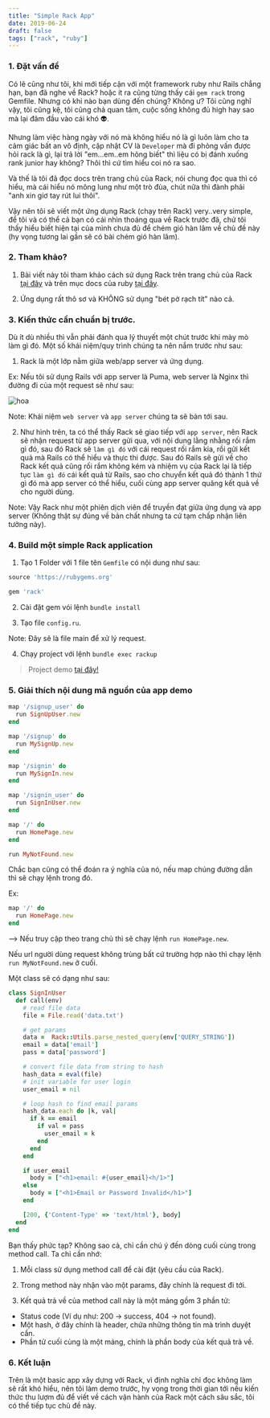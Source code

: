 ```yaml
---
title: "Simple Rack App"
date: 2019-06-24
draft: false
tags: ["rack", "ruby"]
---
```


### 1. Đặt vấn đề
Có lẽ cũng như tôi, khi mới tiếp cận với một framework ruby như Rails chẳng hạn, bạn đã nghe về Rack? hoặc ít ra cũng từng thấy cái `gem rack` trong Gemfile. Nhưng có khi nào bạn dùng đến chúng? Không ư? Tôi cũng nghĩ vậy, tôi cũng kệ, tôi cũng chả quan tâm, cuộc sống không đủ high hay sao mà lại đâm đầu vào cái khó :alien:.   

Nhưng làm việc hàng ngày với nó mà không hiểu nó là gì luôn làm cho ta cảm giác bất an vô định, cập nhật CV là `Developer` mà đi phỏng vấn được hỏi rack là gì, lại trả lời "em...em..em hông biết" thì liệu có bị đánh xuống rank junior hay không? Thôi thì cứ tìm hiểu coi nó ra sao.  

Và thế là tôi đã đọc docs trên trang chủ của Rack, nói chung đọc qua thì có hiểu, mà cái hiểu nó mông lung như một trò đùa, chút nữa thì đành phải "anh xin giơ tay rút lui thôi".  

Vậy nên tôi sẽ viết một ứng dụng Rack (chạy trên Rack) very..very simple, để tôi và có thể cả bạn có cái nhìn thoáng qua về Rack trước đã, chứ tôi thấy hiểu biết hiện tại của mình chưa đủ để chém gió hàn lâm về chủ đề này (hy vọng tương lai gần sẽ có bài chém gió hàn lâm).  

### 2. Tham khảo?

1. Bài viết này tôi tham khảo cách sử dụng Rack trên trang chủ của Rack [tại đây](https://rack.github.io/) và trên mục docs của ruby [tại đây](https://www.rubydoc.info/github/rack/rack/).

2. Ứng dụng rất thô sơ và KHÔNG sử dụng "bét pờ rạch tít" nào cả.


### 3. Kiến thức cần chuẩn bị trước.

Dù ít dù nhiều thì vẫn phải đánh qua lý thuyết một chút trước khi mày mò làm gì đó. Một số khái niệm/quy trình chúng ta nên nắm trước như sau:  

1) Rack là một lớp nằm giữa web/app server và ứng dụng.  

Ex: Nếu tôi sử dụng Rails với app server là Puma, web server là Nginx thì đường đi của một request sẽ như sau: 

![hoa](/images/rack.jpeg)

Note: Khái niệm `web server` và `app server` chúng ta sẽ bàn tới sau.

2) Như hình trên, ta có thể thấy Rack sẽ giao tiếp với `app server`, nên Rack sẽ nhận request từ app server gửi qua, với nội dung lằng nhằng rối rắm gì đó, sau đó Rack sẽ `làm gì đó` với cái request rối rắm kia, rồi gửi kết quả mà Rails có thể hiểu và thực thi được. Sau đó Rails sẽ gửi về cho Rack kết quả cũng rối rắm không kém và nhiệm vụ của Rack lại là tiếp tục `làm gì đó` cái kết quả từ Rails, sao cho chuyển kết quả đó thành 1 thứ gì đó mà app server có thể hiểu, cuối cùng app server quăng kết quả về cho người dùng.

Note: Vậy Rack như một phiên dịch viên để truyền đạt giữa ứng dụng và app server (Không thật sự đúng về bản chất nhưng ta cứ tạm chấp nhận liên tưởng này).  

### 4. Build một simple Rack application

1) Tạo 1 Folder với 1 file tên `Gemfile` có nội dung như sau:  

```ruby
source 'https://rubygems.org'

gem 'rack'
```

2) Cài đặt gem vói lệnh `bundle install`

3) Tạo file `config.ru`.  

Note: Đây sẽ là file main để xử lý request.

4) Chạy project với lệnh `bundle exec rackup`

> Project demo [tại đây!](https://github.com/hdchinh/simple-rack-app)

### 5. Giải thích nội dung mã nguồn của app demo

```ruby
map '/signup_user' do
  run SignUpUser.new
end

map '/signup' do
  run MySignUp.new
end

map '/signin' do
  run MySignIn.new
end

map '/signin_user' do
  run SignInUser.new
end

map '/' do
  run HomePage.new
end

run MyNotFound.new
```

Chắc bạn cũng có thể đoán ra ý nghĩa của nó, nếu map chúng đường dẫn thì sẽ chạy lệnh trong đó.  

Ex: 

```ruby
map '/' do
  run HomePage.new
end
```
--> Nếu truy cập theo trang chủ thì sẽ chạy lệnh `run HomePage.new`.

Nếu url người dùng request không trùng bất cứ trường hợp nào thì chạy lệnh `run MyNotFound.new` ở cuối.  

Một class sẽ có dạng như sau:  

```ruby
class SignInUser
  def call(env)
    # read file data
    file = File.read('data.txt')

    # get params
    data =  Rack::Utils.parse_nested_query(env['QUERY_STRING'])
    email = data['email']
    pass = data['password']

    # convert file data from string to hash
    hash_data = eval(file)
    # init variable for user login
    user_email = nil

    # loop hash to find email params
    hash_data.each do |k, val|
      if k == email
        if val = pass
          user_email = k
        end
      end
    end

    if user_email
      body = ["<h1>email: #{user_email}<h/1>"]
    else
      body = ["<h1>Email or Password Invalid</h1>"]
    end

    [200, {'Content-Type' => 'text/html'}, body]
  end
end
```

Bạn thấy phức tạp? Không sao cả, chỉ cần chú ý đến dòng cuối cùng trong method call. Ta chỉ cần nhớ:  

1) Mỗi class sử dụng method call để cài đặt (yêu cầu của Rack).  

2) Trong method này nhận vào một params, đây chính là request đi tới.  

3) Kết quả trả về của method call này là một mảng gồm 3 phần tử:  

- Status code (Ví dụ như: 200 -> success, 404 -> not found).  
- Một hash, ở đây chính là header, chứa những thông tin mà trình duyệt cần.  
- Phần tử cuối cùng là một mảng, chính là phần body của kết quả trả về.

### 6. Kết luận

Trên là một basic app xây dựng với Rack, vì định nghĩa chỉ đọc không làm sẽ rất khó hiểu, nên tôi làm demo trước, hy vọng trong thời gian tới nếu kiến thức thu lượm đủ để viết về cách vận hành của Rack một cách sâu sắc, tôi có thể tiếp tục chủ đề này. 
